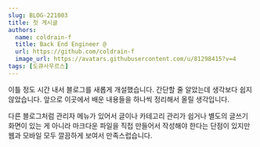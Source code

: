 ```yaml
---
slug: BLOG-221003
title: 첫 게시글
authors:
  name: coldrain-f
  title: Back End Engineer @
  url: https://github.com/coldrain-f
  image_url: https://avatars.githubusercontent.com/u/81298415?v=4
tags: [도큐사우르스]
---
```


이틀 정도 시간 내서 블로그를 새롭게 개설했습니다.
간단할 줄 알았는데 생각보다 쉽지 않았습니다.
앞으로 이곳에서 배운 내용들을 하나씩 정리해서 올릴 생각입니다.

다른 블로그처럼 관리자 메뉴가 있어서 글이나 카테고리 관리가 쉽거나
별도의 글쓰기 화면이 있는 게 아니라 마크다운 파일을 직접 만들어서 작성해야 한다는 단점이 있지만
웹과 모바일 모두 깔끔하게 보여서 만족스럽습니다.
